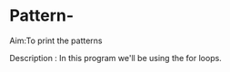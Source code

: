 # Pattern-
Aim:To print the patterns 


Description : In this program we'll be using the for loops.
